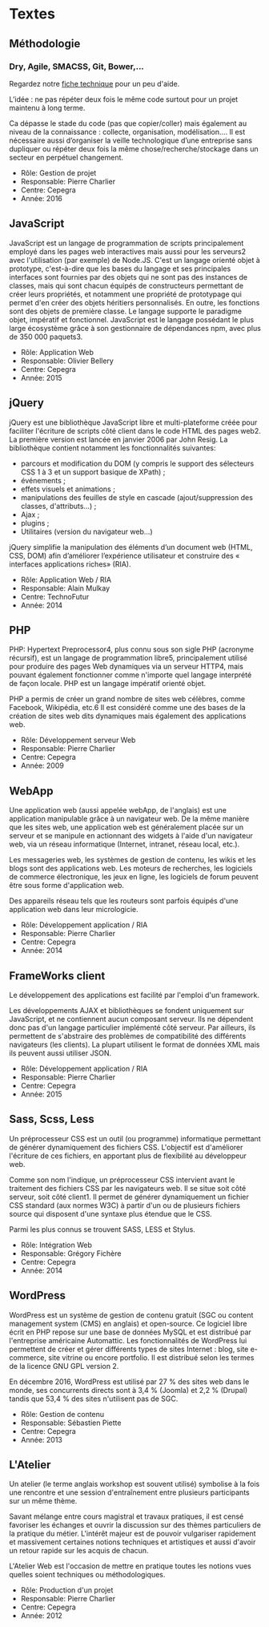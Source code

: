 # Textes

## Méthodologie
### Dry, Agile, SMACSS, Git, Bower,...
Regardez notre [fiche technique](https://lr-et-lo.be/methodologie/)  pour un peu d'aide.

L’idée : ne pas répéter deux fois le même code surtout pour un projet maintenu à long terme.

Ca dépasse le stade du code (pas que copier/coller) mais également au niveau de la connaissance : collecte, organisation, modélisation…. Il est nécessaire aussi d’organiser la veille technologique d’une entreprise sans dupliquer ou répéter deux fois la même chose/recherche/stockage dans un secteur en perpétuel changement.
- Rôle: Gestion de projet
- Responsable: Pierre Charlier
- Centre: Cepegra
- Année: 2016

## JavaScript
JavaScript est un langage de programmation de scripts principalement employé dans les pages web interactives mais aussi pour les serveurs2 avec l'utilisation (par exemple) de Node.JS. C'est un langage orienté objet à prototype, c'est-à-dire que les bases du langage et ses principales interfaces sont fournies par des objets qui ne sont pas des instances de classes, mais qui sont chacun équipés de constructeurs permettant de créer leurs propriétés, et notamment une propriété de prototypage qui permet d'en créer des objets héritiers personnalisés. En outre, les fonctions sont des objets de première classe. Le langage supporte le paradigme objet, impératif et fonctionnel. JavaScript est le langage possédant le plus large écosystème grâce à son gestionnaire de dépendances npm, avec plus de 350 000 paquets3.

- Rôle: Application Web
- Responsable: Olivier Bellery
- Centre: Cepegra
- Année: 2015

## jQuery
jQuery est une bibliothèque JavaScript libre et multi-plateforme créée pour faciliter l'écriture de scripts côté client dans le code HTML des pages web2. La première version est lancée en janvier 2006 par John Resig.
La bibliothèque contient notamment les fonctionnalités suivantes:
- parcours et modification du DOM (y compris le support des sélecteurs CSS 1 à 3 et un support basique de XPath) ;
- événements ;
- effets visuels et animations ;
- manipulations des feuilles de style en cascade (ajout/suppression des classes, d'attributs…) ;
- Ajax ;
- plugins ;
- Utilitaires (version du navigateur web…)

jQuery simplifie la manipulation des éléments d’un document web (HTML, CSS, DOM) afin d’améliorer l’expérience utilisateur et construire des « interfaces applications riches» (RIA).
- Rôle: Application Web / RIA
- Responsable: Alain Mulkay
- Centre: TechnoFutur
- Année: 2014

## PHP
PHP: Hypertext Preprocessor4, plus connu sous son sigle PHP (acronyme récursif), est un langage de programmation libre5, principalement utilisé pour produire des pages Web dynamiques via un serveur HTTP4, mais pouvant également fonctionner comme n'importe quel langage interprété de façon locale. PHP est un langage impératif orienté objet.

PHP a permis de créer un grand nombre de sites web célèbres, comme Facebook, Wikipédia, etc.6 Il est considéré comme une des bases de la création de sites web dits dynamiques mais également des applications web.
- Rôle: Développement serveur Web
- Responsable: Pierre Charlier
- Centre: Cepegra
- Année: 2009

## WebApp
Une application web (aussi appelée webApp, de l'anglais) est une application manipulable grâce à un navigateur web. De la même manière que les sites web, une application web est généralement placée sur un serveur et se manipule en actionnant des widgets à l'aide d'un navigateur web, via un réseau informatique (Internet, intranet, réseau local, etc.).

Les messageries web, les systèmes de gestion de contenu, les wikis et les blogs sont des applications web.
Les moteurs de recherches, les logiciels de commerce électronique, les jeux en ligne, les logiciels de forum peuvent être sous forme d'application web.

Des appareils réseau tels que les routeurs sont parfois équipés d'une application web dans leur micrologicie.
- Rôle: Développement application / RIA
- Responsable: Pierre Charlier
- Centre: Cepegra
- Année: 2014

## FrameWorks client
Le développement des applications est facilité par l'emploi d'un framework.

Les développements AJAX et bibliothèques se fondent uniquement sur JavaScript, et ne contiennent aucun composant serveur. Ils ne dépendent donc pas d'un langage particulier implémenté côté serveur. Par ailleurs, ils permettent de s'abstraire des problèmes de compatibilité des différents navigateurs (les clients). La plupart utilisent le format de données XML mais ils peuvent aussi utiliser JSON.

- Rôle: Développement application / RIA
- Responsable: Pierre Charlier
- Centre: Cepegra
- Année: 2015

## Sass, Scss, Less
Un préprocesseur CSS est un outil (ou programme) informatique permettant de générer dynamiquement des fichiers CSS. L'objectif est d'améliorer l'écriture de ces fichiers, en apportant plus de flexibilité au développeur web.

Comme son nom l'indique, un préprocesseur CSS intervient avant le traitement des fichiers CSS par les navigateurs web. Il se situe soit côté serveur, soit côté client1. Il permet de générer dynamiquement un fichier CSS standard (aux normes W3C) à partir d'un ou de plusieurs fichiers source qui disposent d'une syntaxe plus étendue que le CSS.

Parmi les plus connus se trouvent SASS, LESS et Stylus.
- Rôle: Intégration Web
- Responsable: Grégory Fichère
- Centre: Cepegra
- Année: 2014

## WordPress
WordPress est un système de gestion de contenu gratuit (SGC ou content management system (CMS) en anglais) et open-source. Ce logiciel libre écrit en PHP repose sur une base de données MySQL et est distribué par l'entreprise américaine Automattic. Les fonctionnalités de WordPress lui permettent de créer et gérer différents types de sites Internet : blog, site e-commerce, site vitrine ou encore portfolio. Il est distribué selon les termes de la licence GNU GPL version 2.

En décembre 2016, WordPress est utilisé par 27 % des sites web dans le monde, ses concurrents directs sont à 3,4 % (Joomla) et 2,2 % (Drupal) tandis que 53,4 % des sites n'utilisent pas de SGC.
- Rôle: Gestion de contenu
- Responsable: Sébastien Piette
- Centre: Cepegra
- Année: 2013

## L'Atelier
Un atelier (le terme anglais workshop est souvent utilisé) symbolise à la fois une rencontre et une session d'entraînement entre plusieurs participants sur un même thème.

Savant mélange entre cours magistral et travaux pratiques, il est censé favoriser les échanges et ouvrir la discussion sur des thèmes particuliers de la pratique du métier.
L'intérêt majeur est de pouvoir vulgariser rapidement et massivement certaines notions techniques et artistiques et aussi d'avoir un retour rapide sur les acquis de chacun.

L'Atelier Web est l'occasion de mettre en pratique toutes les notions vues quelles soient techniques ou méthodologiques.
- Rôle: Production d'un projet
- Responsable: Pierre Charlier
- Centre: Cepegra
- Année: 2012
